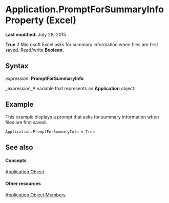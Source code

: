 
# Application.PromptForSummaryInfo Property (Excel)

 **Last modified:** July 28, 2015

 **True** if Microsoft Excel asks for summary information when files are first saved. Read/write **Boolean**.

## Syntax

 _expression_. **PromptForSummaryInfo**

 _expression_A variable that represents an  **Application** object.


## Example

This example displays a prompt that asks for summary information when files are first saved.


```
Application.PromptForSummaryInfo = True
```


## See also


#### Concepts


 [Application Object](19b73597-5cf9-4f56-8227-b5211f657f6f.md)
#### Other resources


 [Application Object Members](4cb9ca42-8d07-cc9c-2d80-4eb9a5921e1e.md)
